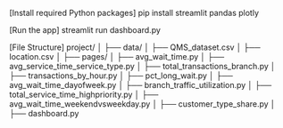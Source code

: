 [Install required Python packages]
    pip install streamlit pandas plotly

[Run the app]
    streamlit run dashboard.py

[File Structure]
    project/
    │
    ├── data/
    │   ├── QMS_dataset.csv
    │   ├── location.csv
    │
    ├── pages/
    │   ├── avg_wait_time.py
    │   ├── avg_service_time_service_type.py
    │   ├── total_transactions_branch.py
    │   ├── transactions_by_hour.py
    │   ├── pct_long_wait.py
    │   ├── avg_wait_time_dayofweek.py
    │   ├── branch_traffic_utilization.py
    │   ├── total_service_time_highpriority.py
    │   ├── avg_wait_time_weekendvsweekday.py
    │   ├── customer_type_share.py
    │
    ├── dashboard.py